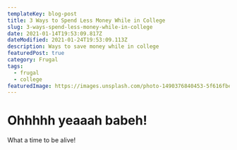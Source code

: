 ```yaml
---
templateKey: blog-post
title: 3 Ways to Spend Less Money While in College
slug: 3-ways-spend-less-money-while-in-college
date: 2021-01-14T19:53:09.817Z
dateModified: 2021-01-24T19:53:09.113Z
description: Ways to save money while in college
featuredPost: true
category: Frugal
tags:
  - frugal
  - college
featuredImage: https://images.unsplash.com/photo-1490376840453-5f616fbebe5b?ixid=MXwxMjA3fDB8MHxwaG90by1wYWdlfHx8fGVufDB8fHw%3D&ixlib=rb-1.2.1&auto=format&fit=crop&w=1351&q=80
---
```

<!--StartFragment-->

# **Ohhhhh yeaaah babeh!**

What a time to be alive!

<!--EndFragment-->